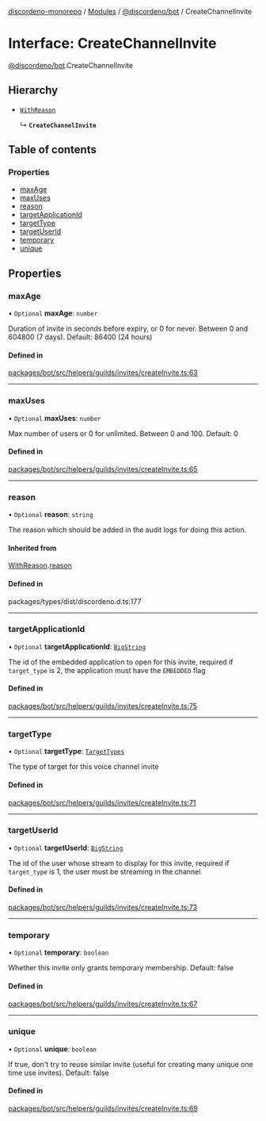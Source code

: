 [discordeno-monorepo](../README.md) / [Modules](../modules.md) / [@discordeno/bot](../modules/discordeno_bot.md) / CreateChannelInvite

# Interface: CreateChannelInvite

[@discordeno/bot](../modules/discordeno_bot.md).CreateChannelInvite

## Hierarchy

- [`WithReason`](discordeno_bot.WithReason.md)

  ↳ **`CreateChannelInvite`**

## Table of contents

### Properties

- [maxAge](discordeno_bot.CreateChannelInvite.md#maxage)
- [maxUses](discordeno_bot.CreateChannelInvite.md#maxuses)
- [reason](discordeno_bot.CreateChannelInvite.md#reason)
- [targetApplicationId](discordeno_bot.CreateChannelInvite.md#targetapplicationid)
- [targetType](discordeno_bot.CreateChannelInvite.md#targettype)
- [targetUserId](discordeno_bot.CreateChannelInvite.md#targetuserid)
- [temporary](discordeno_bot.CreateChannelInvite.md#temporary)
- [unique](discordeno_bot.CreateChannelInvite.md#unique)

## Properties

### maxAge

• `Optional` **maxAge**: `number`

Duration of invite in seconds before expiry, or 0 for never. Between 0 and 604800 (7 days). Default: 86400 (24 hours)

#### Defined in

[packages/bot/src/helpers/guilds/invites/createInvite.ts:63](https://github.com/deepsarda/discordeno/blob/c6dc30bb/packages/bot/src/helpers/guilds/invites/createInvite.ts#L63)

---

### maxUses

• `Optional` **maxUses**: `number`

Max number of users or 0 for unlimited. Between 0 and 100. Default: 0

#### Defined in

[packages/bot/src/helpers/guilds/invites/createInvite.ts:65](https://github.com/deepsarda/discordeno/blob/c6dc30bb/packages/bot/src/helpers/guilds/invites/createInvite.ts#L65)

---

### reason

• `Optional` **reason**: `string`

The reason which should be added in the audit logs for doing this action.

#### Inherited from

[WithReason](discordeno_bot.WithReason.md).[reason](discordeno_bot.WithReason.md#reason)

#### Defined in

packages/types/dist/discordeno.d.ts:177

---

### targetApplicationId

• `Optional` **targetApplicationId**: [`BigString`](../modules/discordeno_bot.md#bigstring)

The id of the embedded application to open for this invite, required if `target_type` is 2, the application must have the `EMBEDDED` flag

#### Defined in

[packages/bot/src/helpers/guilds/invites/createInvite.ts:75](https://github.com/deepsarda/discordeno/blob/c6dc30bb/packages/bot/src/helpers/guilds/invites/createInvite.ts#L75)

---

### targetType

• `Optional` **targetType**: [`TargetTypes`](../enums/discordeno_bot.TargetTypes.md)

The type of target for this voice channel invite

#### Defined in

[packages/bot/src/helpers/guilds/invites/createInvite.ts:71](https://github.com/deepsarda/discordeno/blob/c6dc30bb/packages/bot/src/helpers/guilds/invites/createInvite.ts#L71)

---

### targetUserId

• `Optional` **targetUserId**: [`BigString`](../modules/discordeno_bot.md#bigstring)

The id of the user whose stream to display for this invite, required if `target_type` is 1, the user must be streaming in the channel

#### Defined in

[packages/bot/src/helpers/guilds/invites/createInvite.ts:73](https://github.com/deepsarda/discordeno/blob/c6dc30bb/packages/bot/src/helpers/guilds/invites/createInvite.ts#L73)

---

### temporary

• `Optional` **temporary**: `boolean`

Whether this invite only grants temporary membership. Default: false

#### Defined in

[packages/bot/src/helpers/guilds/invites/createInvite.ts:67](https://github.com/deepsarda/discordeno/blob/c6dc30bb/packages/bot/src/helpers/guilds/invites/createInvite.ts#L67)

---

### unique

• `Optional` **unique**: `boolean`

If true, don't try to reuse similar invite (useful for creating many unique one time use invites). Default: false

#### Defined in

[packages/bot/src/helpers/guilds/invites/createInvite.ts:69](https://github.com/deepsarda/discordeno/blob/c6dc30bb/packages/bot/src/helpers/guilds/invites/createInvite.ts#L69)

